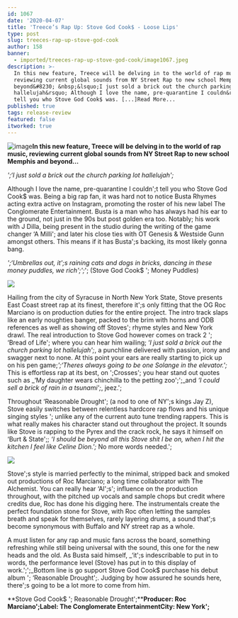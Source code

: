 ```yaml
---
id: 1067
date: '2020-04-07'
title: 'Treece’s Rap Up: Stove God Cook$ - Loose Lips'
type: post
slug: treeces-rap-up-stove-god-cook
author: 158
banner:
  - imported/treeces-rap-up-stove-god-cook/image1067.jpeg
description: >-
  In this new feature, Treece will be delving in to the world of rap music,
  reviewing current global sounds from NY Street Rap to new school Memphis and
  beyond&#8230; &nbsp;&lsquo;I just sold a brick out the church parking lot
  hallelujah&rsquo; Although I love the name, pre-quarantine I couldn&rsquo;t
  tell you who Stove God Cook$ was. [...]Read More...
published: true
tags: release-review
featured: false
itworked: true
---
```

![image](../imported/treeces-rap-up-stove-god-cook/image1067.jpeg)**In this new feature, Treece will be delving in to the world of rap music, reviewing current global sounds from NY Street Rap to new school Memphis and beyond…**

_';‘I just sold a brick out the church parking lot hallelujah';_

Although I love the name, pre-quarantine I couldn';t tell you who Stove God Cook$ was. Being a big rap fan, it was hard not to notice Busta Rhymes acting extra active on Instagram, promoting the roster of his new label The Conglomerate Entertainment. Busta is a man who has always had his ear to the ground, not just in the 90s but post golden era too. Notably; his work with J Dilla, being present in the studio during the writing of the game changer ‘A Milli'; and later his close ties with OT Genesis & Westside Gunn amongst others. This means if it has Busta';s backing, its most likely gonna bang.

_';‘Umbrellas out, it';s raining cats and dogs in bricks, dancing in these money puddles, we rich';';_'; (Stove God Cook$ '; Money Puddles)

![](/wp-content/uploads/live/img/wysiwyg/5e8c54fce5d21.jpg)

Hailing from the city of Syracuse in North New York State, Stove presents East Coast street rap at its finest, therefore it';s only fitting that the OG Roc Marciano is on production duties for the entire project. The intro track slaps like an early noughties banger, packed to the brim with horns and ODB references as well as showing off Stoves'; rhyme styles and New York drawl. The real introduction to Stove God however comes on track 2 '; ‘Bread of Life'; where you can hear him wailing; ‘_I just sold a brick out the church parking lot hallelujah';_, a punchline delivered with passion, irony and swagger next to none. At this point your ears are really starting to pick up on his pen game;_';‘Theres always going to be one Solange in the elevator.';_ This is effortless rap at its best, on ';Crosses'; you hear stand out quotes such as _‘My daughter wears chinchilla to the petting zoo';';_and _‘I could sell a brick of rain in a tsunami';_, jeez.';

Throughout ‘Reasonable Drought'; (a nod to one of NY';s kings Jay Z), Stove easily switches between relentless hardcore rap flows and his unique singing styles '; unlike any of the current auto tune trending rappers. This is what really makes his character stand out throughout the project. It sounds like Stove is rapping to the Pyrex and the crack rock, he says it himself on ‘Burt & State';; _‘I should be beyond all this Stove shit I be on, when I hit the kitchen I feel like Celine Dion.';_ No more words needed.';

![](/wp-content/uploads/live/img/wysiwyg/5e8c550e105e8.jpg)

Stove';s style is married perfectly to the minimal, stripped back and smoked out productions of Roc Marciano; a long time collaborator with The Alchemist. You can really hear ‘Al';s'; influence on the production throughout, with the pitched up vocals and sample chops but credit where credits due, Roc has done his digging here. The instrumentals create the perfect foundation stone for Stove, with Roc often letting the samples breath and speak for themselves, rarely layering drums, a sound that';s become synonymous with Buffalo and NY street rap as a whole.

A must listen for any rap and music fans across the board, something refreshing while still being universal with the sound, this one for the new heads and the old. As Busta said himself, _‘it';s indescribable to put in to words, the performance level (Stove) has put in to this display of work.';';_Bottom line is go support Stove God Cook$ purchase his debut album '; ‘Reasonable Drought';. Judging by how assured he sounds here, there';s going to be a lot more to come from him.

**Stove God Cook$ '; Reasonable Drought';****Producer: Roc Marciano';****Label: The Conglomerate Entertainment****City: New York';**